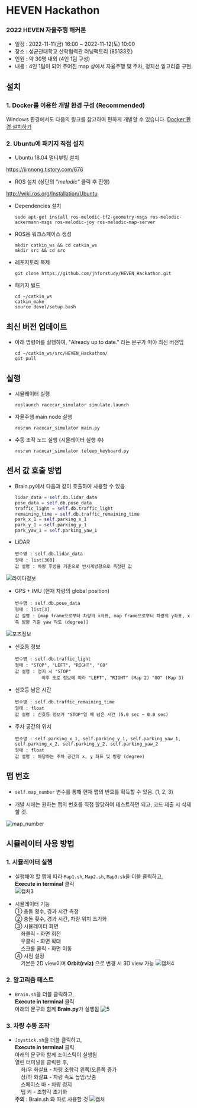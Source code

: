 # HEVEN Hackathon

### 2022 HEVEN 자율주행 해커톤
- 일정 : 2022-11-11(금) 16:00 ~ 2022-11-12(토) 10:00
- 장소 : 성균관대학교 산학협력관 러닝팩토리 (85133호)
- 인원 : 약 30명 내외 (4인 1팀 구성)
- 내용 : 4인 1팀이 되어 주어진 map 상에서 자율주행 및 주차, 정지선 알고리즘 구현

## 설치
### 1. Docker를 이용한 개발 환경 구성 (Recommended)

Windows 환경에서도 다음의 링크를 참고하여 편하게 개발할 수 있습니다.
[Docker 환경 설치하기](https://github.com/jhforstudy/HEVEN_Hackathon/blob/master/InstallDocker.md)

### 2. Ubuntu에 패키지 직접 설치

* Ubuntu 18.04 멀티부팅 설치

https://jimnong.tistory.com/676

* ROS 설치 (상단의 *"melodic"* 클릭 후 진행)

http://wiki.ros.org/Installation/Ubuntu

* Dependencies 설치

    ```
    sudo apt-get install ros-melodic-tf2-geometry-msgs ros-melodic-ackermann-msgs ros-melodic-joy ros-melodic-map-server
    ```

* ROS용 워크스페이스 생성

    ```
    mkdir catkin_ws && cd catkin_ws
    mkdir src && cd src
    ```
    
* 레포지토리 복제

    ```
    git clone https://github.com/jhforstudy/HEVEN_Hackathon.git
    ```

* 패키지 빌드

    ```
    cd ~/catkin_ws
    catkin_make
    source devel/setup.bash
    ```

## 최신 버전 업데이트

* 아래 명령어를 실행하여, "Already up to date." 라는 문구가 떠야 최신 버전임
    ```
    cd ~/catkin_ws/src/HEVEN_Hackathon/
    git pull
    ```

## 실행

* 시뮬레이터 실행
    ```
    roslaunch racecar_simulator simulate.launch
    ```
    
* 자율주행 main node 실행
    ```
    rosrun racecar_simulator main.py
    ```

* 수동 조작 노드 실행 (시뮬레이터 실행 후)
    ```
    rosrun racecar_simulator teleop_keyboard.py
    ```
## 센서 값 호출 방법

* Brain.py에서 다음과 같이 호출하여 사용할 수 있음
    ```python
    lidar_data = self.db.lidar_data
    pose_data = self.db.pose_data
    traffic_light = self.db.traffic_light
    remaining_time = self.db.traffic_remaining_time
    park_x_1 = self.parking_x_1
    park_y_1 = self.parking_y_1
    park_yaw_1 = self.parking_yaw_1
    ```

* LiDAR<br>
    ```
    변수명 : self.db.lidar_data
    형태 : list[360]
    값 설명 : 차량 후방을 기준으로 반시계방향으로 측정된 값
    ```
![라이다정보](https://user-images.githubusercontent.com/48710703/200983104-8a88354d-960b-4b2b-970f-fd6531710450.png)

* GPS + IMU (현재 차량의 global position)<br>
    ```
    변수명 : self.db.pose_data
    형태 : list[3]
    값 설명 : [map frame으로부터 차량의 x좌표, map frame으로부터 차량의 y좌표, x축 방향 기준 yaw 각도 (degree)]
    ```
![포즈정보](https://user-images.githubusercontent.com/48710703/200983112-4e640c43-f009-4d51-b6a7-d308253c548e.png)
    
* 신호등 정보 <br>
    ```
    변수명 : self.db.traffic_light
    형태 : "STOP", "LEFT", "RIGHT", "GO"
    값 설명 : 정지 시 "STOP"
              이후 도로 정보에 따라 "LEFT", "RIGHT" (Map 2) "GO" (Map 3)
    ```

* 신호등 남은 시간 <br>
    ```
    변수명 : self.db.traffic_remaining_time
    형태 : float
    값 설명 : 신호등 정보가 "STOP"일 때 남은 시간 (5.0 sec ~ 0.0 sec)
    ```
    
* 주차 공간의 위치 <br>
    ```
    변수명 : self.parking_x_1, self.parking_y_1, self.parking_yaw_1, self.parking_x_2, self.parking_y_2, self.parking_yaw_2
    형태 : float
    값 설명 : 해당하는 주차 공간의 x, y 좌표 및 방향 (degree)
    ```
    
## 맵 번호 

* `self.map_number` 변수를 통해 현재 맵의 번호를 획득할 수 있음. (1, 2, 3)

* 개발 시에는 원하는 맵의 번호를 직접 할당하여 테스트하면 되고, 코드 제출 시 삭제할 것.

![map_number](https://user-images.githubusercontent.com/48710703/200983738-14cd3c83-4cc9-4793-a48b-fddb10162eeb.png)


## 시뮬레이터 사용 방법

### 1. 시뮬레이터 실행

* 실행해야 할 맵에 따라 `Map1.sh`, `Map2.sh`, `Map3.sh`을 더블 클릭하고,<br>
**Execute in terminal** 클릭<br>
![캡처3](https://user-images.githubusercontent.com/48710703/199907347-0ea16bc2-b3c3-4a2b-aaeb-b652642cb594.PNG)

* 시뮬레이터 기능<br>
① 충돌 횟수, 경과 시간 측정<br>
② 충돌 횟수, 경과 시간, 차량 위치 초기화<br>
③ 시뮬레이터 화면<br>
&nbsp;&nbsp;&nbsp;&nbsp;좌클릭 - 화면 회전<br>
&nbsp;&nbsp;&nbsp;&nbsp;우클릭 - 화면 확대<br>
&nbsp;&nbsp;&nbsp;&nbsp;스크롤 클릭 - 화면 이동<br>
④ 시점 설정<br>
&nbsp;&nbsp;&nbsp;&nbsp;기본은 2D view이며 **Orbit(rviz)** 으로 변경 시 3D view 가능
![캡처4](https://user-images.githubusercontent.com/48710703/199908144-21a49b19-d5ba-4ae3-9c8c-605305b7932b.PNG)

### 2. 알고리즘 테스트

* `Brain.sh`을 더블 클릭하고,<br>
**Execute in terminal** 클릭<br>
아래의 문구와 함께 **Brain.py**가 실행됨
![5](https://user-images.githubusercontent.com/48710703/199909682-9c98e999-167f-4233-93a8-761018de8c94.PNG)
                       
### 3. 차량 수동 조작
* `Joystick.sh`을 더블 클릭하고,<br>
**Execute in terminal** 클릭<br>
아래의 문구와 함께 조이스틱이 실행됨<br>
열린 터미널을 클릭한 후,<br>
&nbsp;&nbsp;&nbsp;&nbsp;좌/우 화살표 - 차량 조향각 왼쪽/오른쪽 증가<br>
&nbsp;&nbsp;&nbsp;&nbsp;상/하 화살표 - 차량 속도 높임/낮춤<br>
&nbsp;&nbsp;&nbsp;&nbsp;스페이스 바 - 차량 정지<br>
&nbsp;&nbsp;&nbsp;&nbsp;탭 키 - 조향각 초기화<br>
**주의** : Brain.sh 와 따로 사용할 것
![캡처](https://user-images.githubusercontent.com/48710703/200274414-608ace90-05d1-4a65-8747-ead89e63efd6.PNG)
